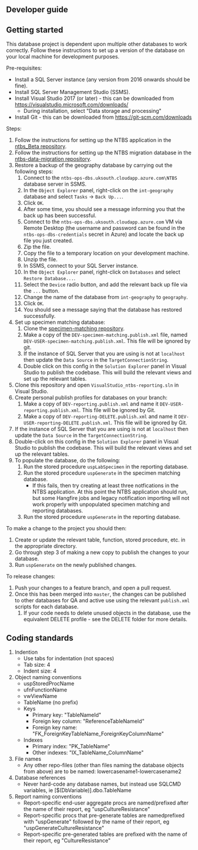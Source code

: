 ## Developer guide

## Getting started

This database project is dependent upon multiple other databases to work correctly. Follow these instructions to set up a version of the database on your local machine for development purposes.

Pre-requisites:

- Install a SQL Server instance (any version from 2016 onwards should be fine).
- Install SQL Server Management Studio (SSMS).
- Install Visual Studio 2017 (or later) - this can be downloaded from https://visualstudio.microsoft.com/downloads/
    - During installation, select "Data storage and processing"
- Install Git - this can be downloaded from https://git-scm.com/downloads

Steps:

1. Follow the instructions for setting up the NTBS application in the [ntbs_Beta repository](https://github.com/publichealthengland/ntbs_Beta/blob/master/ntbs-service/README.md).
1. Follow the instructions for setting up the NTBS migration database in the [ntbs-data-migration repository](https://github.com/publichealthengland/ntbs-data-migration/blob/master/README.md).
1. Restore a backup of the geography database by carrying out the following steps:
    1. Connect to the `ntbs-ops-dbs.uksouth.cloudapp.azure.com\NTBS` database server in SSMS.
    1. In the `Object Explorer` panel, right-click on the `int-geography` database and select `Tasks` -> `Back Up...`.
    1. Click `OK`.
    1. After some time, you should see a message informing you that the back up has been successful.
    1. Connect to the `ntbs-ops-dbs.uksouth.cloudapp.azure.com` VM via Remote Desktop (the username and password can be found in the `ntbs-ops-dbs-credentials` secret in Azure) and locate the back up file you just created.
    1. Zip the file.
    1. Copy the file to a temporary location on your development machine.
    1. Unzip the file.
    1. In SSMS, connect to your SQL Server instance.
    1. In the `Object Explorer` panel, right-click on `Databases` and select `Restore Database...`.
    1. Select the `Device` radio button, and add the relevant back up file via the `...` button.
    1. Change the name of the database from `int-geography` to `geography`.
    1. Click `OK`.
    1. You should see a message saying that the database has restored successfully.
1. Set up specimen matching database:
    1. Clone the [specimen-matching repository](https://github.com/publichealthengland/ntbs-specimen-matching).
    1. Make a copy of the `DEV-specimen-matching.publish.xml` file, named `DEV-USER-specimen-matching.publish.xml`. This file will be ignored by git.
    1. If the instance of SQL Server that you are using is not at `localhost` then update the `Data Source` in the `TargetConnectionString`.
    1. Double click on this config in the `Solution Explorer` panel in Visual Studio to publish the codebase. This will build the relevant views and set up the relevant tables.
1. Clone this repository and open `VisualStudio_ntbs-reporting.sln` in Visual Studio.
1. Create personal publish profiles for databases on your branch:
    1. Make a copy of `DEV-reporting.publish.xml` and name it `DEV-USER-reporting.publish.xml`. This file will be ignored by Git.
    1. Make a copy of `DEV-reporting-DELETE.publish.xml` and name it `DEV-USER-reporting-DELETE.publish.xml`. This file will be ignored by Git.
1. If the instance of SQL Server that you are using is not at `localhost` then update the `Data Source` in the `TargetConnectionString`.
1. Double-click on this config in the `Solution Explorer` panel in Visual Studio to publish the codebase. This will build the relevant views and set up the relevant tables.
1. To populate the database, do the following:
    1. Run the stored procedure `uspLabSpecimen` in the reporting database.
    1. Run the stored procedure `uspGenerate` in the specimen matching database.
        - If this fails, then try creating at least three notfications in the NTBS application. At this point the NTBS application should run, but some Hangfire jobs and legacy notification importing will not work properly with unpopulated specimen matching and reporting databases.
    1. Run the stored procedure `uspGenerate` in the reporting database.

To make a change to the project you should then:

1. Create or update the relevant table, function, stored procedure, etc. in the appropriate directory.
2. Go through step 3 of making a new copy to publish the changes to your database.
3. Run `uspGenerate` on the newly published changes.

To release changes:

1. Push your changes to a feature branch, and open a pull request.
2. Once this has been merged into `master`, the changes can be published to other databases for QA and active use using the relevant `publish.xml` scripts for each database.
    1. If your code needs to delete unused objects in the database, use the equivalent DELETE profile - see the DELETE folder for more details.

## Coding standards

1. Indention
	- Use tabs for indentation (not spaces)
	- Tab size: 4
	- Indent size: 4
2. Object naming conventions
	- uspStoredProcName
	- ufnFunctionName
	- vwViewName
	- TableName (no prefix)
	- Keys
		- Primary key: "TableNameId"
		- Foreign key column: "ReferenceTableNameId"
		- Foreign key name: "FK_ForeignKeyTableName_ForeignKeyColumnName"
	- Indexes
		- Primary index: "PK_TableName"
		- Other indexes: "IX_TableName_ColumnName"
3. File names
	- Any other repo-files (other than files naming the database objects from above) are to be named: lowercasename1-lowercasename2
4. Database references
	- Never hard-code any database names, but instead use SQLCMD variables, ie [$(DbVariable)].dbo.TableName
3. Report naming conventions
    - Report-specific end-user aggregate procs are named/prefixed after the name of their report, eg "uspCultureResistance"
    - Report-specific procs that pre-generate tables are namedprefixed with "uspGenerate" followed by the name of their report, eg "uspGenerateCultureResistance"
    - Report-specific pre-generated tables are prefixed with the name of their report, eg "CultureResistance"
